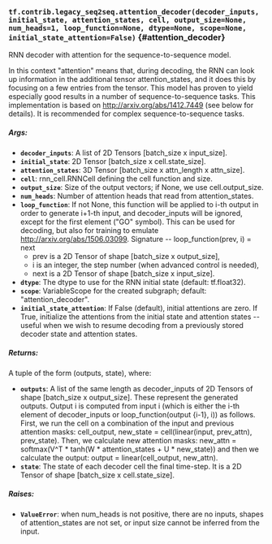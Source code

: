 ### `tf.contrib.legacy_seq2seq.attention_decoder(decoder_inputs, initial_state, attention_states, cell, output_size=None, num_heads=1, loop_function=None, dtype=None, scope=None, initial_state_attention=False)` {#attention_decoder}

RNN decoder with attention for the sequence-to-sequence model.

In this context "attention" means that, during decoding, the RNN can look up
information in the additional tensor attention_states, and it does this by
focusing on a few entries from the tensor. This model has proven to yield
especially good results in a number of sequence-to-sequence tasks. This
implementation is based on http://arxiv.org/abs/1412.7449 (see below for
details). It is recommended for complex sequence-to-sequence tasks.

##### Args:


*  <b>`decoder_inputs`</b>: A list of 2D Tensors [batch_size x input_size].
*  <b>`initial_state`</b>: 2D Tensor [batch_size x cell.state_size].
*  <b>`attention_states`</b>: 3D Tensor [batch_size x attn_length x attn_size].
*  <b>`cell`</b>: rnn_cell.RNNCell defining the cell function and size.
*  <b>`output_size`</b>: Size of the output vectors; if None, we use cell.output_size.
*  <b>`num_heads`</b>: Number of attention heads that read from attention_states.
*  <b>`loop_function`</b>: If not None, this function will be applied to i-th output
    in order to generate i+1-th input, and decoder_inputs will be ignored,
    except for the first element ("GO" symbol). This can be used for decoding,
    but also for training to emulate http://arxiv.org/abs/1506.03099.
    Signature -- loop_function(prev, i) = next
      * prev is a 2D Tensor of shape [batch_size x output_size],
      * i is an integer, the step number (when advanced control is needed),
      * next is a 2D Tensor of shape [batch_size x input_size].
*  <b>`dtype`</b>: The dtype to use for the RNN initial state (default: tf.float32).
*  <b>`scope`</b>: VariableScope for the created subgraph; default: "attention_decoder".
*  <b>`initial_state_attention`</b>: If False (default), initial attentions are zero.
    If True, initialize the attentions from the initial state and attention
    states -- useful when we wish to resume decoding from a previously
    stored decoder state and attention states.

##### Returns:

  A tuple of the form (outputs, state), where:

*  <b>`outputs`</b>: A list of the same length as decoder_inputs of 2D Tensors of
      shape [batch_size x output_size]. These represent the generated outputs.
      Output i is computed from input i (which is either the i-th element
      of decoder_inputs or loop_function(output {i-1}, i)) as follows.
      First, we run the cell on a combination of the input and previous
      attention masks:
        cell_output, new_state = cell(linear(input, prev_attn), prev_state).
      Then, we calculate new attention masks:
        new_attn = softmax(V^T * tanh(W * attention_states + U * new_state))
      and then we calculate the output:
        output = linear(cell_output, new_attn).
*  <b>`state`</b>: The state of each decoder cell the final time-step.
      It is a 2D Tensor of shape [batch_size x cell.state_size].

##### Raises:


*  <b>`ValueError`</b>: when num_heads is not positive, there are no inputs, shapes
    of attention_states are not set, or input size cannot be inferred
    from the input.

